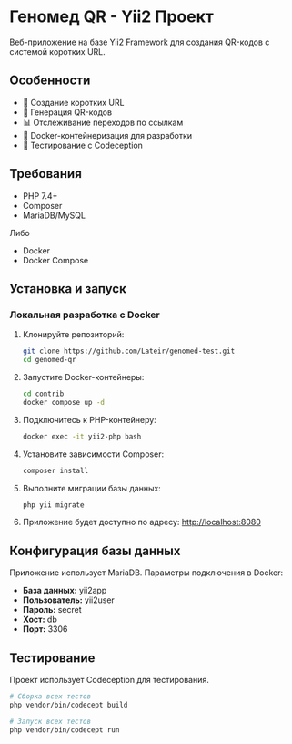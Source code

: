 # Геномед QR - Yii2 Проект

Веб-приложение на базе Yii2 Framework для создания QR-кодов с системой коротких URL.

## Особенности

- 🔗 Создание коротких URL
- 📱 Генерация QR-кодов
- 📊 Отслеживание переходов по ссылкам
- 🐳 Docker-контейнеризация для разработки
- 🧪 Тестирование с Codeception


## Требования

- PHP 7.4+
- Composer
- MariaDB/MySQL

Либо

- Docker
- Docker Compose

## Установка и запуск

### Локальная разработка с Docker

1. Клонируйте репозиторий:
   ```bash
   git clone https://github.com/Lateir/genomed-test.git
   cd genomed-qr
   ```

2. Запустите Docker-контейнеры:
   ```bash
   cd contrib
   docker compose up -d
   ```

3. Подключитесь к PHP-контейнеру:
   ```bash
   docker exec -it yii2-php bash
   ```

4. Установите зависимости Composer:
   ```bash
   composer install
   ```

5. Выполните миграции базы данных:
   ```bash
   php yii migrate
   ```

6. Приложение будет доступно по адресу: [http://localhost:8080](http://localhost:8080)

## Конфигурация базы данных

Приложение использует MariaDB. Параметры подключения в Docker:
- **База данных:** yii2app
- **Пользователь:** yii2user
- **Пароль:** secret
- **Хост:** db
- **Порт:** 3306

## Тестирование

Проект использует Codeception для тестирования. 

```bash
# Сборка всех тестов
php vendor/bin/codecept build

# Запуск всех тестов
php vendor/bin/codecept run
```